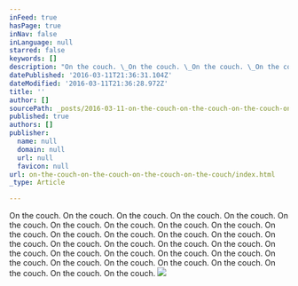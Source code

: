 ```yaml
---
inFeed: true
hasPage: true
inNav: false
inLanguage: null
starred: false
keywords: []
description: "On the couch. \_On the couch. \_On the couch. \_On the couch. \_On the couch. \_On the couch. \_On the couch. \_On the couch. \_On the couch. \_On the couch. \_On the couch. \_On the couch. \_On the couch. \_On the couch. \_On the couch. \_On the couch. \_On the couch. \_On the couch. \_On the couch. \_On the couch. \_On the couch. \_On the couch. \_On the couch. \_On the couch. \_On the couch. \_On the couch. \_On the couch. \_On the couch. \_On the couch. \_On the couch. \_On the couch. \_On the couch. \_On the couch. \_"
datePublished: '2016-03-11T21:36:31.104Z'
dateModified: '2016-03-11T21:36:28.972Z'
title: ''
author: []
sourcePath: _posts/2016-03-11-on-the-couch-on-the-couch-on-the-couch-on-the-couch.md
published: true
authors: []
publisher:
  name: null
  domain: null
  url: null
  favicon: null
url: on-the-couch-on-the-couch-on-the-couch-on-the-couch/index.html
_type: Article

---
```

On the couch.  On the couch.  On the couch.  On the couch.  On the couch.  On the couch.  On the couch.  On the couch.  On the couch.  On the couch.  On the couch.  On the couch.  On the couch.  On the couch.  On the couch.  On the couch.  On the couch.  On the couch.  On the couch.  On the couch.  On the couch.  On the couch.  On the couch.  On the couch.  On the couch.  On the couch.  On the couch.  On the couch.  On the couch.  On the couch.  On the couch.  On the couch.  On the couch.  ![](https://the-grid-user-content.s3-us-west-2.amazonaws.com/b17ad4fa-1ab1-4af7-afac-4985f11b72e6.jpg)